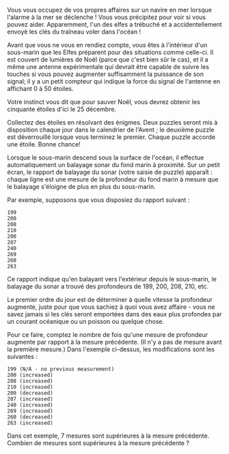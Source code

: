 Vous vous occupez de vos propres affaires sur un navire en mer lorsque l'alarme à la mer se déclenche ! 
Vous vous précipitez pour voir si vous pouvez aider. Apparemment, l'un des elfes a trébuché et a accidentellement envoyé les clés du traîneau voler dans l'océan !

Avant que vous ne vous en rendiez compte, vous êtes à l'intérieur d'un sous-marin que les Elfes préparent pour des situations comme celle-ci. 
Il est couvert de lumières de Noël (parce que c'est bien sûr le cas), et il a même une antenne expérimentale qui devrait être capable de suivre les touches 
si vous pouvez augmenter suffisamment la puissance de son signal; il y a un petit compteur qui indique la force du signal de l'antenne en affichant 0 à 50 étoiles.

Votre instinct vous dit que pour sauver Noël, vous devrez obtenir les cinquante étoiles d'ici le 25 décembre.

Collectez des étoiles en résolvant des énigmes. Deux puzzles seront mis à disposition chaque jour dans le calendrier de l'Avent ; 
le deuxième puzzle est déverrouillé lorsque vous terminez le premier. Chaque puzzle accorde une étoile. Bonne chance!

Lorsque le sous-marin descend sous la surface de l'océan, il effectue automatiquement un balayage sonar du fond marin à proximité. 
Sur un petit écran, le rapport de balayage du sonar (votre saisie de puzzle) apparaît : chaque ligne est une mesure de la profondeur du fond marin à mesure que le balayage s'éloigne de plus en plus du sous-marin.

Par exemple, supposons que vous disposiez du rapport suivant :

    199
    200
    208
    210
    200
    207
    240
    269
    260
    263

Ce rapport indique qu'en balayant vers l'extérieur depuis le sous-marin, le balayage du sonar a trouvé des profondeurs de 199, 200, 208, 210, etc.

Le premier ordre du jour est de déterminer à quelle vitesse la profondeur augmente, juste pour que vous sachiez à quoi vous avez affaire - 
vous ne savez jamais si les clés seront emportées dans des eaux plus profondes par un courant océanique ou un poisson ou quelque chose.

Pour ce faire, comptez le nombre de fois qu'une mesure de profondeur augmente par rapport à la mesure précédente. 
(Il n'y a pas de mesure avant la première mesure.) Dans l'exemple ci-dessus, les modifications sont les suivantes :

    199 (N/A - no previous measurement)
    200 (increased)
    208 (increased)
    210 (increased)
    200 (decreased)
    207 (increased)
    240 (increased)
    269 (increased)
    260 (decreased)
    263 (increased)

Dans cet exemple, 7 mesures sont supérieures à la mesure précédente.
Combien de mesures sont supérieures à la mesure précédente ?